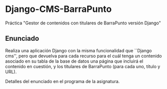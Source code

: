 # Django-CMS-BarraPunto

Práctica "Gestor de contenidos con titulares de BarraPunto versión Django"

## Enunciado

Realiza una aplicación Django con la misma funcionalidad que ``Django cms'',
pero que devuelva para cada recurso para el cuál tenga un contenido asociado
en su tabla de la base de datos una página que incluirá el contenido en cuestión,
y los titulares de BarraPunto (para cada uno, título y URL).

Detalles del enunciado en el programa de la asignatura.